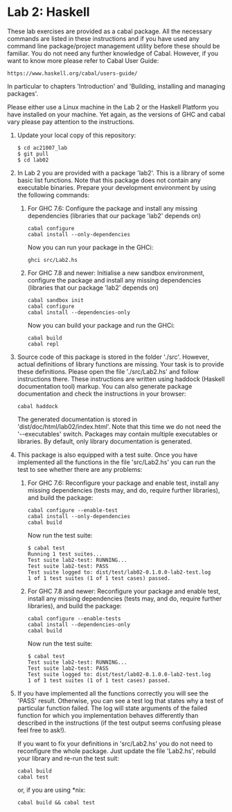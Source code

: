 Lab 2: Haskell
======================================

These lab exercises are provided as a cabal package. All the necessary commands
are listed in these instructions and if you have used any command line
package/project management utility before these should be familiar.
You do not need any further knowledge of Cabal. However, if you want to know
more please refer to Cabal User Guide:

```
https://www.haskell.org/cabal/users-guide/
```

In particular to chapters 'Introduction' and 'Building, installing and managing
packages'.


Please either use a Linux machine in the Lab 2 or the Haskell Platform you have
installed on your machine.  Yet again, as the versions of GHC and cabal vary
please pay attention to the instructions.


1. Update your local copy of this repository:

    ```
    $ cd ac21007_lab
    $ git pull
    $ cd lab02
    ```

2. In Lab 2 you are provided with a package 'lab2'. This is a library of some
   basic list functions. Note that this package does not contain any executable
   binaries. Prepare your development environment by using the following
   commands:

   1. For GHC 7.6:
      Configure the package and install any missing dependencies (libraries
      that our package 'lab2' depends on)

      ```
      cabal configure
      cabal install --only-dependencies
      ```

      Now you can run your package in the GHCi:
    
      ```
      ghci src/Lab2.hs
      ```


   2. For GHC 7.8 and newer: 
      Initialise a new sandbox environment, configure the package and install
      any missing dependencies (libraries that our package 'lab2' depends on)

      ```
      cabal sandbox init
      cabal configure
      cabal install --dependencies-only
      ```

      Now you can build your package and run the GHCi:

      ```
      cabal build
      cabal repl
      ```

   
3. Source code of this package is stored in the folder './src'.  However, actual
   definitions of library functions are missing. Your task is to provide these
   definitions. Please open the file './src/Lab2.hs' and follow instructions
   there. These instructions are written using haddock (Haskell documentation
   tool) markup. You can also generate package documentation and check the
   instructions in your browser:

   ```
   cabal haddock 
   ```

   The generated documentation is stored in 'dist/doc/html/lab02/index.html'.
   Note that this time we do not need the '--executables' switch. Packages may
   contain multiple executables or libraries. By default, only library
   documentation is generated.


4. This package is also equipped with a test suite. Once you have implemented all
   the functions in the file 'src/Lab2.hs' you can run the test to see whether
   there are any problems:

   1. For GHC 7.6:
      Reconfigure your package and enable test, install any missing
      dependencies (tests may, and do, require further libraries),
      and build the package:

      ```
      cabal configure --enable-test
      cabal install --only-dependencies
      cabal build
      ```

      Now run the test suite:

      ```
      $ cabal test
      Running 1 test suites...
      Test suite lab2-test: RUNNING...
      Test suite lab2-test: PASS
      Test suite logged to: dist/test/lab02-0.1.0.0-lab2-test.log
      1 of 1 test suites (1 of 1 test cases) passed.
      ```


   2. For GHC 7.8 and newer: 
      Reconfigure your package and enable test, install any missing
      dependencies (tests may, and do, require further libraries),
      and build the package:

      ```
      cabal configure --enable-tests
      cabal install --dependencies-only
      cabal build
      ```

      Now run the test suite:

      ```
      $ cabal test
      Test suite lab2-test: RUNNING...
      Test suite lab2-test: PASS
      Test suite logged to: dist/test/lab02-0.1.0.0-lab2-test.log
      1 of 1 test suites (1 of 1 test cases) passed.
      ```



5. If you have implemented all the functions correctly you will see the 'PASS'
   result. Otherwise, you can see a test log that states why a test of
   particular function failed. The log will state arguments of the failed
   function for which you implementation behaves differently than described in
   the instructions (if the test output seems confusing please feel free to
   ask!).

   If you want to fix your definitions in 'src/Lab2.hs' you do not need to
   reconfigure the whole package. Just update the file 'Lab2.hs', rebuild
   your library and re-run the test suit:

   ```
   cabal build 
   cabal test
   ```

   or, if you are using \*nix:

   ```
   cabal build && cabal test
   ```



